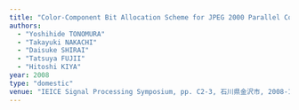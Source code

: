 ```yaml
---
title: "Color-Component Bit Allocation Scheme for JPEG 2000 Parallel Codec"
authors:
  - "Yoshihide TONOMURA"
  - "Takayuki NAKACHI"
  - "Daisuke SHIRAI"
  - "Tatsuya FUJII"
  - "Hitoshi KIYA"
year: 2008
type: "domestic"
venue: "IEICE Signal Processing Symposium, pp. C2-3, 石川県金沢市, 2008-11-12."
---
```

